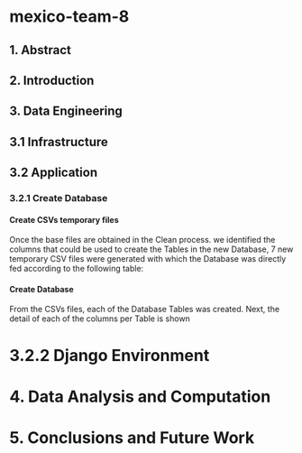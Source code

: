 # mexico-team-8
## 1. Abstract
## 2. Introduction
## 3. Data Engineering
## 3.1 Infrastructure
## 3.2 Application
### 3.2.1 Create Database
#### Create CSVs temporary files

Once the base files are obtained in the Clean process. we identified the columns that could be used to create the Tables in the new Database, 7 new temporary CSV files were generated with which the Database was directly fed according to the following table:

#### Create Database

From the CSVs files, each of the Database Tables was created. Next, the detail of each of the columns per Table is shown

#     3.2.2 Django Environment
# 4. Data Analysis and Computation
# 5. Conclusions and Future Work
